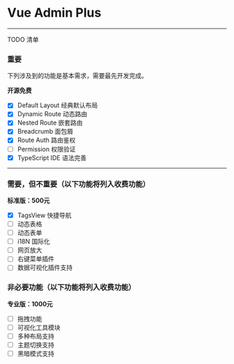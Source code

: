 # Vue Admin Plus

---

TODO 清单

### 重要

下列涉及到的功能是基本需求，需要最先开发完成。

**开源免费**

- [x] Default Layout 经典默认布局
- [x] Dynamic Route 动态路由
- [x] Nested Route 嵌套路由
- [x] Breadcrumb 面包屑
- [x] Route Auth 路由鉴权
- [ ] Permission 权限验证
- [x] TypeScript IDE 语法完善

---

### 需要，但不重要（以下功能将列入收费功能）

**标准版：500元**

- [x] TagsView 快捷导航
- [ ] 动态表格
- [ ] 动态表单
- [ ] i18N 国际化
- [ ] 网页放大
- [ ] 右键菜单插件
- [ ] 数据可视化插件支持

### 非必要功能（以下功能将列入收费功能）

**专业版：1000元**

- [ ] 拖拽功能
- [ ] 可视化工具模块
- [ ] 多种布局支持
- [ ] 主题切换支持
- [ ] 黑暗模式支持